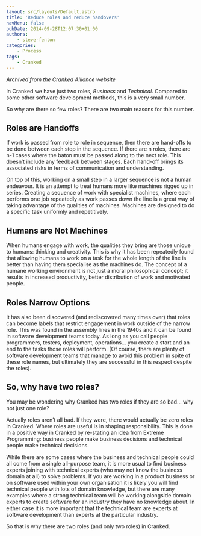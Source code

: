 ```yaml
---
layout: src/layouts/Default.astro
title: 'Reduce roles and reduce handovers'
navMenu: false
pubDate: 2014-09-28T12:07:30+01:00
authors:
    - steve-fenton
categories:
    - Process
tags:
    - Cranked
---
```


*Archived from the Cranked Alliance website*

In Cranked we have just two roles, *Business* and *Technical*. Compared to some other software development methods, this is a very small number.

So why are there so few roles? There are two main reasons for this number.

## Roles are Handoffs

If work is passed from role to role in sequence, then there are hand-offs to be done between each step in the sequence. If there are n roles, there are n-1 cases where the baton must be passed along to the next role. This doesn’t include any feedback between stages. Each hand-off brings its associated risks in terms of communication and understanding.

On top of this, working on a small step in a larger sequence is not a human endeavour. It is an attempt to treat humans more like machines rigged up in series. Creating a sequence of work with specialist machines, where each performs one job repeatedly as work passes down the line is a great way of taking advantage of the qualities of machines. Machines are designed to do a specific task uniformly and repetitively.

## Humans are Not Machines

When humans engage with work, the qualities they bring are those unique to humans: thinking and creativity. This is why it has been repeatedly found that allowing humans to work on a task for the whole length of the line is better than having them specialise as the machines do. The concept of a humane working environment is not just a moral philosophical concept; it results in increased productivity, better distribution of work and motivated people.

## Roles Narrow Options

It has also been discovered (and rediscovered many times over) that roles can become labels that restrict engagement in work outside of the narrow role. This was found in the assembly lines in the 1940s and it can be found in software development teams today. As long as you call people programmers, testers, deployment, operations… you create a start and an end to the tasks those roles will perform. (Of course, there are plenty of software development teams that manage to avoid this problem in spite of these role names, but ultimately they are successful in this respect despite the roles).

## So, why have two roles?

You may be wondering why Cranked has two roles if they are so bad… why not just one role?

Actually roles aren’t all bad. If they were, there would actually be zero roles in Cranked. Where roles are useful is in shaping responsibility. This is done in a positive way in Cranked by re-stating an idea from Extreme Programming: business people make business decisions and technical people make technical decisions.

While there are some cases where the business and technical people could all come from a single all-purpose team, it is more usual to find business experts joining with technical experts (who may not know the business domain at all) to solve problems. If you are working in a product business or on software used within your own organisation it is likely you will find technical people with lots of domain knowledge, but there are many examples where a strong technical team will be working alongside domain experts to create software for an industry they have no knowledge about. In either case it is more important that the technical team are experts at software development than experts at the particular industry.

So that is why there are two roles (and only two roles) in Cranked.